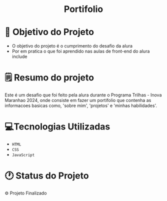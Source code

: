 <h1 align='center'>Portifolio</h1>

# 🎯 Objetivo do Projeto

* O objetivo do projeto é o cumprimento do desafio da alura
* Por em pratica o que foi aprendido nas aulas de front-end do alura include

# 🗒️ Resumo do projeto 

Este é um desafio que foi feito pela alura durante o Programa Trilhas - Inova Maranhao 2024, onde consiste em fazer um portifolio que contenha as informacoes basicas como, 'sobre mim', 'projetos' e 'minhas habilidades'. 

# 💻Tecnologias Utilizadas

- ``HTML``
- ``CSS``
- ``JavaScript``

# 🕐 Status do Projeto

⚙️ Projeto Finalizado
